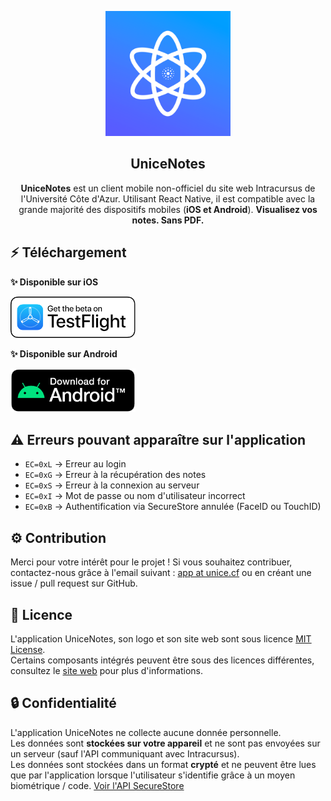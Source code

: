 <p align="center">
      <img alt="UniceNotes" height="200" src="https://github.com/UniceApps/UniceNotes/raw/main/assets/icon.png">
  <h2 align="center">UniceNotes</h2>

<p align="center">
  <b>UniceNotes</b> est un client mobile non-officiel du site web Intracursus de l'Université Côte d'Azur. Utilisant React Native, il est compatible avec la grande majorité des dispositifs mobiles (<b>iOS et Android</b>). <b>Visualisez vos notes. Sans PDF.</b>
</p>

## ⚡️ Téléchargement

**✨ Disponible sur iOS**

<a href='https://get.unice.cf/ios'><img width='200' alt='Get the beta on TestFlight' src='https://github.com/UniceApps/UniceNotes-Website/raw/main/assets/img/testflight.png'/></a>

**✨ Disponible sur Android**

<a href='https://get.unice.cf/android'><img width='200' alt='Get the beta on TestFlight' src='https://github.com/UniceApps/UniceNotes-Website/raw/main/assets/img/android.png'/></a>

## ⚠️ Erreurs pouvant apparaître sur l'application

- ```EC=0xL``` -> Erreur au login
- ```EC=0xG``` -> Erreur à la récupération des notes
- ```EC=0xS``` -> Erreur à la connexion au serveur
- ```EC=0xI``` -> Mot de passe ou nom d'utilisateur incorrect
- ```EC=0xB``` -> Authentification via SecureStore annulée (FaceID ou TouchID)

## ⚙️ Contribution

Merci pour votre intérêt pour le projet ! Si vous souhaitez contribuer, contactez-nous grâce à l'email suivant : [app at unice.cf](mailto://app@unice.cf) ou en créant une issue / pull request sur GitHub.

## 📜 Licence

L'application UniceNotes, son logo et son site web sont sous licence [MIT License](https://github.com/UniceApps/UniceNotes/raw/main/LICENSE).
\
Certains composants intégrés peuvent être sous des licences différentes, consultez le [site web](https://notes.unice.cf/credits) pour plus d'informations.

## 🔒 Confidentialité

L'application UniceNotes ne collecte aucune donnée personnelle. 
\
Les données sont **stockées sur votre appareil** et ne sont pas envoyées sur un serveur (sauf l'API communiquant avec Intracursus). 
\
Les données sont stockées dans un format **crypté** et ne peuvent être lues que par l'application lorsque l'utilisateur s'identifie grâce à un moyen biométrique / code. [Voir l'API SecureStore](https://docs.expo.dev/versions/v47.0.0/sdk/securestore/)